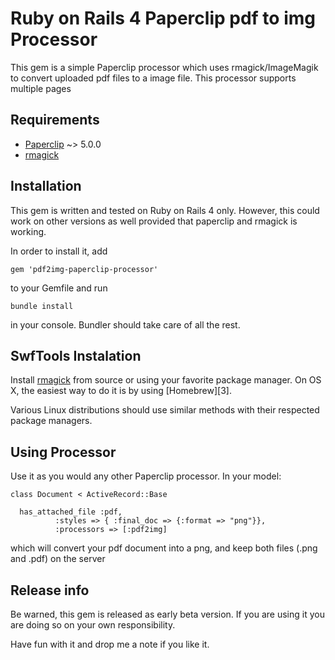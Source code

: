 # Ruby on Rails 4 Paperclip pdf to img Processor #

This gem is a simple Paperclip processor which uses rmagick/ImageMagik to convert uploaded pdf files to a image file. This processor supports multiple pages

## Requirements ##

* [Paperclip][0] ~> 5.0.0
* [rmagick][2]

## Installation ##

This gem is written and tested on Ruby on Rails 4 only. However, this could work on other versions as well provided that paperclip and rmagick is working.

In order to install it, add

    gem 'pdf2img-paperclip-processor'
    
to your Gemfile and run

    bundle install
   
in your console. Bundler should take care of all the rest.

## SwfTools Instalation ##

Install [rmagick][2] from source or using your favorite package manager. On OS X, the easiest way to do it is by using [Homebrew][3].
    
Various Linux distributions should use similar methods with their respected package managers.

## Using Processor ##

Use it as you would any other Paperclip processor. In your model:

    class Document < ActiveRecord::Base
      
      has_attached_file :pdf,
              :styles => { :final_doc => {:format => "png"}},
              :processors => [:pdf2img]      

                      
which will convert your pdf document into a png, and keep both files (.png and .pdf) on the server

## Release info ##

Be warned, this gem is released as early beta version. If you are using it you are doing so on your own responsibility.

Have fun with it and drop me a note if you like it.

[0]: https://github.com/thoughtbot/paperclip
[2]: https://github.com/rmagick/rmagick